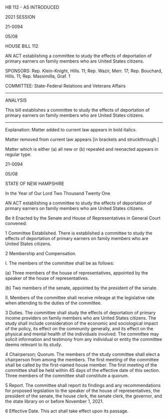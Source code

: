  HB 112 - AS INTRODUCED

 

 

2021 SESSION

 21-0094

 05/08

 

HOUSE BILL 112

 

AN ACT establishing a committee to study the effects of deportation of primary earners on family members who are United States citizens.

 

SPONSORS: Rep. Klein-Knight, Hills. 11; Rep. Wazir, Merr. 17; Rep. Bouchard, Hills. 11; Rep. Massimilla, Graf. 1

 

COMMITTEE: State-Federal Relations and Veterans Affairs

 

-----------------------------------------------------------------

 

ANALYSIS

 

 This bill establishes a committee to study the effects of deportation of primary earners on family members who are United States citizens.

 

- - - - - - - - - - - - - - - - - - - - - - - - - - - - - - - - - - - - - - - - - - - - - - - - - - - - - - - - - - - - - - - - - - - - - - - - - - - 

 

Explanation: Matter added to current law appears in bold italics.

 Matter removed from current law appears [in brackets and struckthrough.]

 Matter which is either (a) all new or (b) repealed and reenacted appears in regular type.

 21-0094

 05/08

 

STATE OF NEW HAMPSHIRE

 

In the Year of Our Lord Two Thousand Twenty One

 

AN ACT establishing a committee to study the effects of deportation of primary earners on family members who are United States citizens.

 

Be it Enacted by the Senate and House of Representatives in General Court convened:

 

 1 Committee Established. There is established a committee to study the effects of deportation of primary earners on family members who are United States citizens.

 2 Membership and Compensation.

 I. The members of the committee shall be as follows:

 (a) Three members of the house of representatives, appointed by the speaker of the house of representatives.

 (b) Two members of the senate, appointed by the president of the senate.

 II. Members of the committee shall receive mileage at the legislative rate when attending to the duties of the committee.

 3 Duties. The committee shall study the effects of deportation of primary income providers on family members who are United States citizens. The study shall include consideration of the economic and sociological impact of the policy, its effect on the community generally, and its effect on the physical and mental health of the individuals involved. The committee may solicit information and testimony from any individual or entity the committee deems relevant to its study.

 4 Chairperson; Quorum. The members of the study committee shall elect a chairperson from among the members. The first meeting of the committee shall be called by the first-named house member. The first meeting of the committee shall be held within 45 days of the effective date of this section. Three members of the committee shall constitute a quorum.

 5 Report. The committee shall report its findings and any recommendations for proposed legislation to the speaker of the house of representatives, the president of the senate, the house clerk, the senate clerk, the governor, and the state library on or before November 1, 2021.

 6 Effective Date. This act shall take effect upon its passage.

